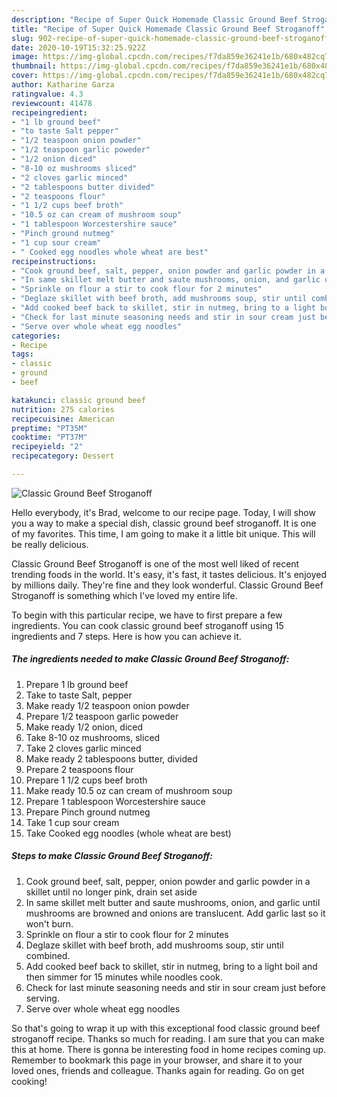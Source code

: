 ```yaml
---
description: "Recipe of Super Quick Homemade Classic Ground Beef Stroganoff"
title: "Recipe of Super Quick Homemade Classic Ground Beef Stroganoff"
slug: 902-recipe-of-super-quick-homemade-classic-ground-beef-stroganoff
date: 2020-10-19T15:32:25.922Z
image: https://img-global.cpcdn.com/recipes/f7da859e36241e1b/680x482cq70/classic-ground-beef-stroganoff-recipe-main-photo.jpg
thumbnail: https://img-global.cpcdn.com/recipes/f7da859e36241e1b/680x482cq70/classic-ground-beef-stroganoff-recipe-main-photo.jpg
cover: https://img-global.cpcdn.com/recipes/f7da859e36241e1b/680x482cq70/classic-ground-beef-stroganoff-recipe-main-photo.jpg
author: Katharine Garza
ratingvalue: 4.3
reviewcount: 41478
recipeingredient:
- "1 lb ground beef"
- "to taste Salt pepper"
- "1/2 teaspoon onion powder"
- "1/2 teaspoon garlic poweder"
- "1/2 onion diced"
- "8-10 oz mushrooms sliced"
- "2 cloves garlic minced"
- "2 tablespoons butter divided"
- "2 teaspoons flour"
- "1 1/2 cups beef broth"
- "10.5 oz can cream of mushroom soup"
- "1 tablespoon Worcestershire sauce"
- "Pinch ground nutmeg"
- "1 cup sour cream"
- " Cooked egg noodles whole wheat are best"
recipeinstructions:
- "Cook ground beef, salt, pepper, onion powder and garlic powder in a skillet until no longer pink, drain set aside"
- "In same skillet melt butter and saute mushrooms, onion, and garlic until mushrooms are browned and onions are translucent. Add garlic last so it won&#39;t burn."
- "Sprinkle on flour a stir to cook flour for 2 minutes"
- "Deglaze skillet with beef broth, add mushrooms soup, stir until combined."
- "Add cooked beef back to skillet, stir in nutmeg, bring to a light boil and then simmer for 15 minutes while noodles cook."
- "Check for last minute seasoning needs and stir in sour cream just before serving."
- "Serve over whole wheat egg noodles"
categories:
- Recipe
tags:
- classic
- ground
- beef

katakunci: classic ground beef 
nutrition: 275 calories
recipecuisine: American
preptime: "PT35M"
cooktime: "PT37M"
recipeyield: "2"
recipecategory: Dessert

---
```



![Classic Ground Beef Stroganoff](https://img-global.cpcdn.com/recipes/f7da859e36241e1b/680x482cq70/classic-ground-beef-stroganoff-recipe-main-photo.jpg)

Hello everybody, it's Brad, welcome to our recipe page. Today, I will show you a way to make a special dish, classic ground beef stroganoff. It is one of my favorites. This time, I am going to make it a little bit unique. This will be really delicious.



Classic Ground Beef Stroganoff is one of the most well liked of recent trending foods in the world. It's easy, it's fast, it tastes delicious. It's enjoyed by millions daily. They're fine and they look wonderful. Classic Ground Beef Stroganoff is something which I've loved my entire life.


To begin with this particular recipe, we have to first prepare a few ingredients. You can cook classic ground beef stroganoff using 15 ingredients and 7 steps. Here is how you can achieve it.

<!--inarticleads1-->

##### The ingredients needed to make Classic Ground Beef Stroganoff:

1. Prepare 1 lb ground beef
1. Take to taste Salt, pepper
1. Make ready 1/2 teaspoon onion powder
1. Prepare 1/2 teaspoon garlic poweder
1. Make ready 1/2 onion, diced
1. Take 8-10 oz mushrooms, sliced
1. Take 2 cloves garlic minced
1. Make ready 2 tablespoons butter, divided
1. Prepare 2 teaspoons flour
1. Prepare 1 1/2 cups beef broth
1. Make ready 10.5 oz can cream of mushroom soup
1. Prepare 1 tablespoon Worcestershire sauce
1. Prepare Pinch ground nutmeg
1. Take 1 cup sour cream
1. Take  Cooked egg noodles (whole wheat are best)




<!--inarticleads2-->

##### Steps to make Classic Ground Beef Stroganoff:

1. Cook ground beef, salt, pepper, onion powder and garlic powder in a skillet until no longer pink, drain set aside
1. In same skillet melt butter and saute mushrooms, onion, and garlic until mushrooms are browned and onions are translucent. Add garlic last so it won&#39;t burn.
1. Sprinkle on flour a stir to cook flour for 2 minutes
1. Deglaze skillet with beef broth, add mushrooms soup, stir until combined.
1. Add cooked beef back to skillet, stir in nutmeg, bring to a light boil and then simmer for 15 minutes while noodles cook.
1. Check for last minute seasoning needs and stir in sour cream just before serving.
1. Serve over whole wheat egg noodles




So that's going to wrap it up with this exceptional food classic ground beef stroganoff recipe. Thanks so much for reading. I am sure that you can make this at home. There is gonna be interesting food in home recipes coming up. Remember to bookmark this page in your browser, and share it to your loved ones, friends and colleague. Thanks again for reading. Go on get cooking!
